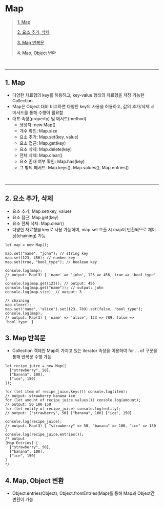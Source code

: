 # Map

> [1. Map](#1-map)
>
> [2. 요소 추가, 삭제](#2-요소-추가-삭제)
>
> [3. Map 반복문](#3-map-반복문)
>
> [4. Map, Object 변환](#4-map-object-변환)

<br><hr>

## 1. Map

- 다양한 자료형의 key를 허용하고, key-value 형태의 자료형을 저장 가능한 Collection
- Map은 Object 대비 비교하면 다양한 key의 사용을 허용하고, 값의 추가/삭제 시 메서드를 통해 수행이 필요함
- 대표 속성(property) 및 메서드(method)
  - 생성자: new Map()
  - 개수 확인: Map.size
  - 요소 추가: Map.set(key, value)
  - 요소 접근: Map.get(key)
  - 요소 삭제: Map.delete(key)
  - 전체 삭제: Map.clear()
  - 요소 존재 여부 확인: Map.has(key)
  - 그 밖의 메서드: Map.keys(), Map.values(), Map.entries()

<br><hr>

## 2. 요소 추가, 삭제

- 요소 추가: Map.set(key, value)
- 요소 접근: Map.get(key)
- 요소 전체 삭제: Map.clear()
- 다양한 자료형을 key로 사용 가능하며, map.set 호출 시 map이 반환되므로 체이닝(chaining) 가능

```
let map = new Map();

map.set("name", "john"); // string key
map.set(123, 456); // number key
map.set(true, "bool_type"); // boolean key

console.log(map);
// output: Map(3) { 'name' => 'john', 123 => 456, true => 'bool_type' }
console.log(map.get(123)); // output: 456
console.log(map.get("name")); // output: john
console.log(map.size); // output: 3

// chaining
map.clear();
map.set("name", "alice").set(123, 789).set(false, "bool_type");
console.log(map);
// output: Map(3) { 'name' => 'alice', 123 => 789, false => 'bool_type' }

```

## 3. Map 반복문

- Collection 객체인 Map이 가지고 있는 iterator 속성을 이용하여 for ... of 구문을 통해 반복문 수행 가능

```
let recipe_juice = new Map([
  ["strawberry", 50],
  ["banana", 100],
  ["ice", 150]
]);

for (let item of recipe_juice.keys()) console.log(item);
// output: strawberry banana ice
for (let amount of recipe_juice.values()) console.log(amount);
// output: 50 100 150
for (let entity of recipe_juice) console.log(entity);
// output: ["strawberry", 50] ["banana", 100] ["ice", 150]

console.log(recipe_juice);
// output: Map(3) { "strawberry" => 50, "banana" => 100, "ice" => 150 }
console.log(recipe_juice.entries());
/* output
[Map Entries] {
  ["strawberry", 50],
  ["banana", 100],
  ["ice", 150]
}
*/
```

## 4. Map, Object 변환

- Object.entries(Object), Object.fromEntries(Map)를 통해 Map과 Object간 변환이 가능
